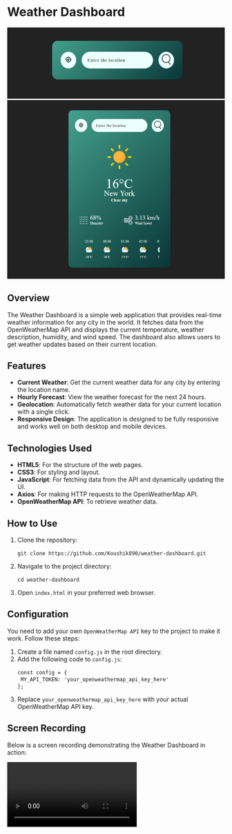 # Weather Dashboard

![Weather Dashboard Screenshot](https://github.com/Koushik890/weather-dashboard/blob/main/Initial.png)
![Weather Dashboard Screenshot](https://github.com/Koushik890/weather-dashboard/blob/main/weather_dashboard.png)

## Overview

The Weather Dashboard is a simple web application that provides real-time weather information for any city in the world. It fetches data from the OpenWeatherMap API and displays the current temperature, weather description, humidity, and wind speed. The dashboard also allows users to get weather updates based on their current location.

## Features

- **Current Weather**: Get the current weather data for any city by entering the location name.
- **Hourly Forecast**: View the weather forecast for the next 24 hours.
- **Geolocation**: Automatically fetch weather data for your current location with a single click.
- **Responsive Design**: The application is designed to be fully responsive and works well on both desktop and mobile devices.

## Technologies Used

- **HTML5**: For the structure of the web pages.
- **CSS3**: For styling and layout.
- **JavaScript**: For fetching data from the API and dynamically updating the UI.
- **Axios**: For making HTTP requests to the OpenWeatherMap API.
- **OpenWeatherMap API**: To retrieve weather data.

## How to Use

1. Clone the repository:
   ```
   git clone https://github.com/Koushik890/weather-dashboard.git
   ```
2. Navigate to the project directory:
   ```
   cd weather-dashboard
   ```
3. Open ```index.html``` in your preferred web browser.

## Configuration
You need to add your own ```OpenWeatherMap API``` key to the project to make it work. Follow these steps:
1. Create a file named ```config.js``` in the root directory.
2. Add the following code to ```config.js```:
   ```
   const config = {
    MY_API_TOKEN: 'your_openweathermap_api_key_here'
   };
   ```
3. Replace ```your_openweathermap_api_key_here``` with your actual OpenWeatherMap API key.

## Screen Recording

Below is a screen recording demonstrating the Weather Dashboard in action:

![Weather Dashboard Screen Recording](https://github.com/Koushik890/weather-dashboard/blob/main/Demonstration.mp4)


